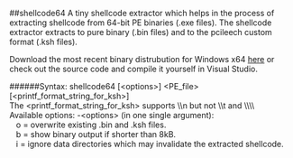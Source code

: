 ##shellcode64
A tiny shellcode extractor which helps in the process of extracting shellcode from 64-bit PE binaries (.exe files). The shellcode extractor extracts to pure binary (.bin files) and to the pcileech custom format (.ksh files).

Download the most recent binary distrubution for Windows x64 [here](https://github.com/ufrisk/shellcode64/raw/master/Releases/shellcode64_v1_0_0.zip) or check out the source code and compile it yourself in Visual Studio.

######Syntax:
shellcode64 [&lt;options&gt;] &lt;PE_file&gt; [&lt;printf_format_string_for_ksh&gt;]<br>
The &lt;printf_format_string_for_ksh&gt; supports \\\\n but not \\\\t and \\\\\\\\<br>
Available options: -&lt;options&gt; (in one single argument):<br>
&nbsp;&nbsp;&nbsp;o = overwrite existing .bin and .ksh files. <br>
&nbsp;&nbsp;&nbsp;b = show binary output if shorter than 8kB.<br>
&nbsp;&nbsp;&nbsp;i = ignore data directories which may invalidate the extracted shellcode.<br>
